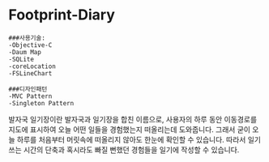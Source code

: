 # Footprint-Diary
```
###사용기술: 
-Objective-C
-Daum Map
-SQLite
-coreLocation
-FSLineChart

###디자인패턴
-MVC Pattern
-Singleton Pattern
```
발자국 일기장이란 발자국과 일기장을 합친 이름으로, 사용자의 하루 동안 이동경로를 지도에 표시하여 오늘 어떤 일들을 경험했는지 떠올리는데 도와줍니다. 그래서 굳이 오늘 하루를 처음부터 머릿속에 떠올리지 않아도 한눈에 확인할 수 있습니다. 따라서 일기 쓰는 시간의 단축과 혹시라도 빠질 뻔했던 경험들을 일기에 작성할 수 있습니다.
